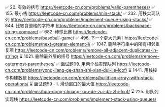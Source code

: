 ✅ 20. 有效的括号 https://leetcode-cn.com/problems/valid-parentheses/
✅ 155. 最小栈 https://leetcode-cn.com/problems/min-stack/
✅ 232. 用栈实现队列 https://leetcode-cn.com/problems/implement-queue-using-stacks/
✅ 844. 比较含退格的字符串 https://leetcode-cn.com/problems/backspace-string-compare/
✅ 682. 棒球比赛  https://leetcode-cn.com/problems/baseball-game/
✅ 496. 下一个更大元素 I https://leetcode-cn.com/problems/next-greater-element-i/
✅ 1047. 删除字符串中的所有相邻重复项  https://leetcode-cn.com/problems/remove-all-adjacent-duplicates-in-string/
⌛️ 1021. 删除最外层的括号   https://leetcode-cn.com/problems/remove-outermost-parentheses/
✅ 面试题09. 用两个栈实现队列  https://leetcode-cn.com/problems/yong-liang-ge-zhan-shi-xian-dui-lie-lcof/
⌛️ 1441. 用栈操作构建数组    https://leetcode-cn.com/problems/build-an-array-with-stack-operations/
⌛️ 面试题59 - I. 滑动窗口的最大值   https://leetcode-cn.com/problems/hua-dong-chuang-kou-de-zui-da-zhi-lcof/
⌛️ 225. 用队列实现栈  https://leetcode-cn.com/problems/implement-stack-using-queues/